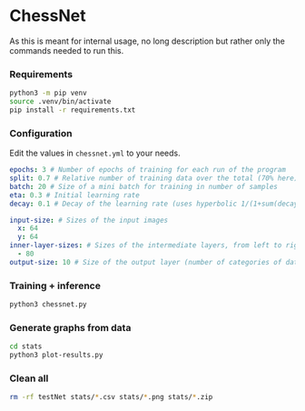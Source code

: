 # ChessNet

As this is meant for internal usage, no long description but rather only the commands needed to run this.

### Requirements

```bash
python3 -m pip venv
source .venv/bin/activate
pip install -r requirements.txt
```

### Configuration

Edit the values in `chessnet.yml` to your needs.

```yaml
epochs: 3 # Number of epochs of training for each run of the program
split: 0.7 # Relative number of training data over the total (70% here), the rest is for testing
batch: 20 # Size of a mini batch for training in number of samples
eta: 0.3 # Initial learning rate
decay: 0.1 # Decay of the learning rate (uses hyperbolic 1/(1+sum(decay)) function)

input-size: # Sizes of the input images
  x: 64
  y: 64
inner-layer-sizes: # Sizes of the intermediate layers, from left to right
  - 80
output-size: 10 # Size of the output layer (number of categories of data)
```

### Training + inference

```bash
python3 chessnet.py
```

### Generate graphs from data

```bash
cd stats
python3 plot-results.py
```

### Clean all

```bash
rm -rf testNet stats/*.csv stats/*.png stats/*.zip
```
